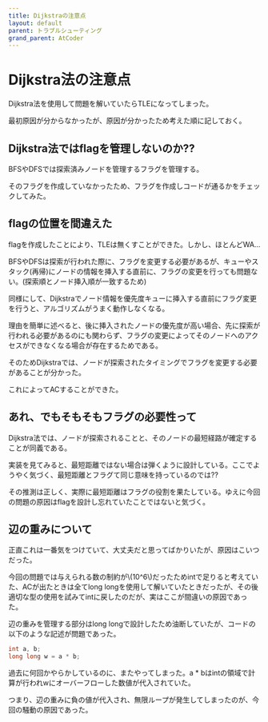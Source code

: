 ```yaml
---
title: Dijkstraの注意点
layout: default
parent: トラブルシューティング
grand_parent: AtCoder
---
```

<script type="text/javascript" id="MathJax-script" async src="https://cdn.jsdelivr.net/npm/mathjax@3/es5/tex-chtml.js"></script>

# Dijkstra法の注意点

Dijkstra法を使用して問題を解いていたらTLEになってしまった。

最初原因が分からなかったが、原因が分かったため考えた順に記しておく。

## Dijkstra法ではflagを管理しないのか??

BFSやDFSでは探索済みノードを管理するフラグを管理する。

そのフラグを作成していなかったため、フラグを作成しコードが通るかをチェックしてみた。

## flagの位置を間違えた

flagを作成したことにより、TLEは無くすことができた。しかし、ほとんどWA...

BFSやDFSは探索が行われた際に、フラグを変更する必要があるが、キューやスタック(再帰)にノードの情報を挿入する直前に、フラグの変更を行っても問題ない。(探索順とノード挿入順が一致するため)

同様にして、Dijkstraでノード情報を優先度キューに挿入する直前にフラグ変更を行うと、アルゴリズムがうまく動作しなくなる。

理由を簡単に述べると、後に挿入されたノードの優先度が高い場合、先に探索が行われる必要があるのにも関わらず、フラグの変更によってそのノードへのアクセスができなくなる場合が存在するためである。

そのためDijkstraでは、ノードが探索されたタイミングでフラグを変更する必要があることが分かった。

これによってACすることができた。

## あれ、でもそもそもフラグの必要性って

Dijkstra法では、ノードが探索されることと、そのノードの最短経路が確定することが同義である。

実装を見てみると、最短距離ではない場合は弾くように設計している。ここでようやく気づく、最短距離とフラグて同じ意味を持っているのでは??

その推測は正しく、実際に最短距離はフラグの役割を果たしている。ゆえに今回の問題の原因はflagを設計し忘れていたことではないと気づく。

## 辺の重みについて

正直これは一番気をつけていて、大丈夫だと思ってばかりいたが、原因はこいつだった。

今回の問題では与えられる数の制約が\\(10^6\\)だったためintで足りると考えていた、ACが出たときは全てlong longを使用して解いていたときだったが、その後適切な型の使用を試みてintに戻したのだが、実はここが間違いの原因であった。

辺の重みを管理する部分はlong longで設計したため油断していたが、コードの以下のような記述が問題であった。

```cpp
int a, b;
long long w = a * b;
```

過去に何回かやらかしているのに、またやってしまった。a * bはintの領域で計算が行われwにオーバーフローした数値が代入されていた。

つまり、辺の重みに負の値が代入され、無限ループが発生してしまったのが、今回の騒動の原因であった。